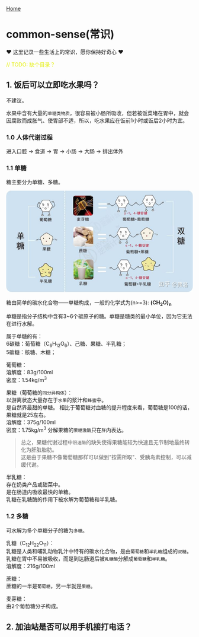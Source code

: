 [Home](../README.md)

# common-sense(常识)
❤ 这里记录一些生活上的常识，愿你保持好奇心 ❤

<span style='color:#e3ef00'>// TODO: 缺个目录？</span>

## 1. 饭后可以立即吃水果吗？
不建议。

水果中含有大量的`单糖类物质`，很容易被小肠所吸收，但若被饭菜堵在胃中，就会因腐败而成胀气、使胃部不适，所以，吃水果应在饭前1小时或饭后2小时为宜。

### 1.0 人体代谢过程
进入口腔 -> 食道 -> 胃 -> 小肠 -> 大肠 -> 排出体外

### 1.1 单糖
糖主要分为单糖、多糖。

![糖](pics/sugar.jpg)

糖由简单的碳水化合物——单糖构成，一般的化学式为(n>=3):  **(CH<sub>2</sub>O)<sub>n</sub>**

单糖是指分子结构中含有3~6个碳原子的糖。单糖是糖类的最小单位，因为它无法在进行水解。

属于单糖的有：  
6碳糖：葡萄糖（C<sub>6</sub>H<sub>12</sub>O<sub>6</sub>）、己糖、果糖、半乳糖；  
5碳糖：核糖、木糖；

葡萄糖：  
溶解度：83g/100ml  
密度：1.54kg/m<sup>3</sup>

果糖（葡萄糖的`同分异构体`）：  
以游离状态大量存在于`水果`的浆汁和`蜂蜜`中。  
是自然界最甜的单糖。
相比于葡萄糖对血糖的提升程度来看，葡萄糖是100的话，果糖就是25左右。  
溶解度：375g/100ml  
密度：1.75kg/m<sup>3</sup>
分解果糖的`果糖激酶`只在`肝`内表达。
> 总之，果糖代谢过程中`限速酶`的缺失使得果糖能较为快速且无节制地最终转化为肝脏脂肪。  
> 这是由于果糖不像葡萄糖那样可以做到"按需所取"、受胰岛素控制，可以减缓代谢。

半乳糖：  
存在奶类产品或甜菜中。  
是在肠道内吸收最快的单糖。  
乳糖在乳糖酶的作用下被水解为葡萄糖和半乳糖。

### 1.2 多糖
可水解为多个单糖分子的糖为`多糖`。

乳糖（C<sub>12</sub>H<sub>22</sub>O<sub>11</sub>）：  
乳糖是人类和哺乳动物乳汁中特有的碳水化合物，是由`葡萄糖`和`半乳糖`组成的`双糖`。  
乳糖在胃中不易被吸收，而是到达肠道后被`乳糖酶`分解成`葡萄糖`和`半乳糖`。  
溶解度：216g/100ml  

蔗糖：  
蔗糖的一半是`葡萄糖`，另一半就是`果糖`。

麦芽糖：  
由2个葡萄糖分子构成。  

## 2. 加油站是否可以用手机接打电话？



